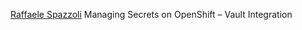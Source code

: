 
[Raffaele Spazzoli](https://blog.openshift.com/managing-secrets-openshift-vault-integration/)
Managing Secrets on OpenShift – Vault Integration

